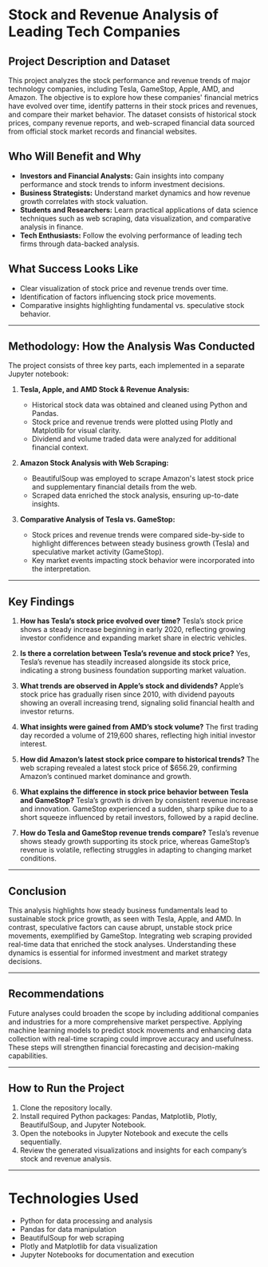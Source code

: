 # Stock and Revenue Analysis of Leading Tech Companies

## Project Description and Dataset

This project analyzes the stock performance and revenue trends of major technology companies, including Tesla, GameStop, Apple, AMD, and Amazon. The objective is to explore how these companies' financial metrics have evolved over time, identify patterns in their stock prices and revenues, and compare their market behavior. The dataset consists of historical stock prices, company revenue reports, and web-scraped financial data sourced from official stock market records and financial websites.

## Who Will Benefit and Why

* **Investors and Financial Analysts:** Gain insights into company performance and stock trends to inform investment decisions.
* **Business Strategists:** Understand market dynamics and how revenue growth correlates with stock valuation.
* **Students and Researchers:** Learn practical applications of data science techniques such as web scraping, data visualization, and comparative analysis in finance.
* **Tech Enthusiasts:** Follow the evolving performance of leading tech firms through data-backed analysis.

## What Success Looks Like

* Clear visualization of stock price and revenue trends over time.
* Identification of factors influencing stock price movements.
* Comparative insights highlighting fundamental vs. speculative stock behavior.

---

## Methodology: How the Analysis Was Conducted

The project consists of three key parts, each implemented in a separate Jupyter notebook:

1. **Tesla, Apple, and AMD Stock & Revenue Analysis:**

   * Historical stock data was obtained and cleaned using Python and Pandas.
   * Stock price and revenue trends were plotted using Plotly and Matplotlib for visual clarity.
   * Dividend and volume traded data were analyzed for additional financial context.

2. **Amazon Stock Analysis with Web Scraping:**

   * BeautifulSoup was employed to scrape Amazon's latest stock price and supplementary financial details from the web.
   * Scraped data enriched the stock analysis, ensuring up-to-date insights.

3. **Comparative Analysis of Tesla vs. GameStop:**

   * Stock prices and revenue trends were compared side-by-side to highlight differences between steady business growth (Tesla) and speculative market activity (GameStop).
   * Key market events impacting stock behavior were incorporated into the interpretation.

---

## Key Findings

1. **How has Tesla’s stock price evolved over time?**
   Tesla’s stock price shows a steady increase beginning in early 2020, reflecting growing investor confidence and expanding market share in electric vehicles.

2. **Is there a correlation between Tesla’s revenue and stock price?**
   Yes, Tesla’s revenue has steadily increased alongside its stock price, indicating a strong business foundation supporting market valuation.

3. **What trends are observed in Apple’s stock and dividends?**
   Apple’s stock price has gradually risen since 2010, with dividend payouts showing an overall increasing trend, signaling solid financial health and investor returns.

4. **What insights were gained from AMD’s stock volume?**
   The first trading day recorded a volume of 219,600 shares, reflecting high initial investor interest.

5. **How did Amazon’s latest stock price compare to historical trends?**
   The web scraping revealed a latest stock price of \$656.29, confirming Amazon’s continued market dominance and growth.

6. **What explains the difference in stock price behavior between Tesla and GameStop?**
   Tesla’s growth is driven by consistent revenue increase and innovation. GameStop experienced a sudden, sharp spike due to a short squeeze influenced by retail investors, followed by a rapid decline.

7. **How do Tesla and GameStop revenue trends compare?**
   Tesla’s revenue shows steady growth supporting its stock price, whereas GameStop’s revenue is volatile, reflecting struggles in adapting to changing market conditions.

---

## Conclusion

This analysis highlights how steady business fundamentals lead to sustainable stock price growth, as seen with Tesla, Apple, and AMD. In contrast, speculative factors can cause abrupt, unstable stock price movements, exemplified by GameStop. Integrating web scraping provided real-time data that enriched the stock analyses. Understanding these dynamics is essential for informed investment and market strategy decisions.

---

## Recommendations

Future analyses could broaden the scope by including additional companies and industries for a more comprehensive market perspective. Applying machine learning models to predict stock movements and enhancing data collection with real-time scraping could improve accuracy and usefulness. These steps will strengthen financial forecasting and decision-making capabilities.

---

## How to Run the Project

1. Clone the repository locally.
2. Install required Python packages: Pandas, Matplotlib, Plotly, BeautifulSoup, and Jupyter Notebook.
3. Open the notebooks in Jupyter Notebook and execute the cells sequentially.
4. Review the generated visualizations and insights for each company’s stock and revenue analysis.

---

# Technologies Used

* Python for data processing and analysis
* Pandas for data manipulation
* BeautifulSoup for web scraping
* Plotly and Matplotlib for data visualization
* Jupyter Notebooks for documentation and execution
